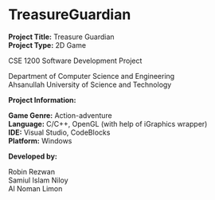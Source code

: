 # TreasureGuardian

**Project Title:** Treasure Guardian<br/>
**Project Type:** 2D Game


CSE 1200 Software Development Project

Department of Computer Science and Engineering<br/>
Ahsanullah University of Science and Technology


**Project Information:**

**Game Genre:** Action-adventure<br/>
**Language:** C/C++, OpenGL (with help of iGraphics wrapper)<br/>
**IDE:** Visual Studio, CodeBlocks<br/>
**Platform:** Windows


**Developed by:**

Robin Rezwan<br/>
Samiul Islam Niloy<br/>
Al Noman Limon
